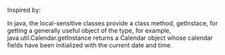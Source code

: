 
Inspired by:

In java, the local-sensitive classes provide a class method, getInstace, for
getting a generally useful object of the type, for example,
java.util.Calendar.getInstance returns a Calendar object whose calendar fields
have been initialized with the current date and time.
